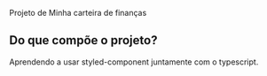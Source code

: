 Projeto de Minha carteira de finanças
## Do que compõe o projeto?

Aprendendo a usar styled-component juntamente com o typescript.
